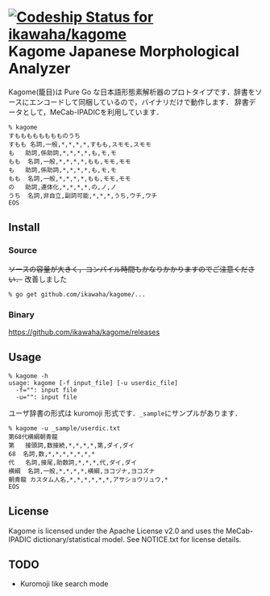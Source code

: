 [ ![Codeship Status for ikawaha/kagome](https://www.codeship.io/projects/025a1110-31f1-0132-3592-56193348819b/status)](https://www.codeship.io/projects/40233)
Kagome Japanese Morphological Analyzer
===

Kagome(籠目)は Pure Go な日本語形態素解析器のプロトタイプです．辞書をソースにエンコードして同梱しているので，バイナリだけで動作します．
辞書データとして，MeCab-IPADICを利用しています．

```
% kagome
すもももももももものうち
すもも	名詞,一般,*,*,*,*,すもも,スモモ,スモモ
も	助詞,係助詞,*,*,*,*,も,モ,モ
もも	名詞,一般,*,*,*,*,もも,モモ,モモ
も	助詞,係助詞,*,*,*,*,も,モ,モ
もも	名詞,一般,*,*,*,*,もも,モモ,モモ
の	助詞,連体化,*,*,*,*,の,ノ,ノ
うち	名詞,非自立,副詞可能,*,*,*,うち,ウチ,ウチ
EOS
```

Install
---

### Source

~~ソースの容量が大きく，コンパイル時間もかなりかかりますのでご注意ください．~~ 改善しました

```
% go get github.com/ikawaha/kagome/...
```
### Binary

https://github.com/ikawaha/kagome/releases

Usage
---

```
% kagome -h
usage: kagome [-f input_file] [-u userdic_file]
  -f="": input file
  -u="": input file
```

ユーザ辞書の形式は kuromoji 形式です．`_sample`にサンプルがあります．
```
% kagome -u _sample/userdic.txt
第68代横綱朝青龍
第	接頭詞,数接続,*,*,*,*,第,ダイ,ダイ
68	名詞,数,*,*,*,*,*,*,*
代	名詞,接尾,助数詞,*,*,*,代,ダイ,ダイ
横綱	名詞,一般,*,*,*,*,横綱,ヨコヅナ,ヨコズナ
朝青龍	カスタム人名,*,*,*,*,*,*,アサショウリュウ,*
EOS
```

License
---
Kagome is licensed under the Apache License v2.0 and uses the MeCab-IPADIC dictionary/statistical model. See NOTICE.txt for license details. 

TODO
---
* Kuromoji like search mode
